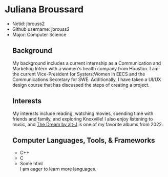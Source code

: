# Juliana Broussard
- Netid: jbrouss2
- Github username: jbrouss2
- Major: Computer Science
  ## Background 
  My background includes a current internship as a Communication and Marketing Intern with a women's health company from Houston. I am the current Vice-President for Systers:Women in EECS and the Communications Secretary for SWE. Additionally, I have taken a UI/UX design course that has discussed the steps of creating a project.  
  ## Interests
  My interests include reading, watching movies, spending time with friends and family, and exploring Knoxville!  I also enjoy listening to music, and [The Dream by alt-J](https://www.youtube.com/watch?v=GXsahWg9OWQ&list=PLxA687tYuMWhHxlLirg3nY6QINWZz_YN5) is one of my favorite albums from 2022.
  ## Computer Languages, Tools, & Frameworks
  - C++
  - C
  - Some html  
  I am eager to learn more languages.  